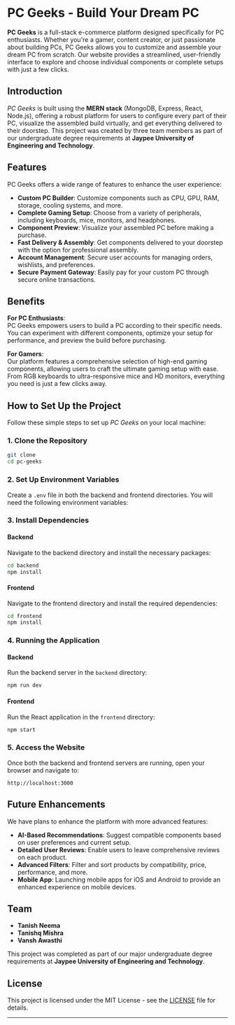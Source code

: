 # PC Geeks - Build Your Dream PC

**PC Geeks** is a full-stack e-commerce platform designed specifically for PC enthusiasts. Whether you're a gamer, content creator, or just passionate about building PCs, PC Geeks allows you to customize and assemble your dream PC from scratch. Our website provides a streamlined, user-friendly interface to explore and choose individual components or complete setups with just a few clicks.

## Introduction

*PC Geeks* is built using the **MERN stack** (MongoDB, Express, React, Node.js), offering a robust platform for users to configure every part of their PC, visualize the assembled build virtually, and get everything delivered to their doorstep. This project was created by three team members as part of our undergraduate degree requirements at **Jaypee University of Engineering and Technology**.

## Features

PC Geeks offers a wide range of features to enhance the user experience:

- **Custom PC Builder**: Customize components such as CPU, GPU, RAM, storage, cooling systems, and more.
- **Complete Gaming Setup**: Choose from a variety of peripherals, including keyboards, mice, monitors, and headphones.
- **Component Preview**: Visualize your assembled PC before making a purchase.
- **Fast Delivery & Assembly**: Get components delivered to your doorstep with the option for professional assembly.
- **Account Management**: Secure user accounts for managing orders, wishlists, and preferences.
- **Secure Payment Gateway**: Easily pay for your custom PC through secure online transactions.

## Benefits

**For PC Enthusiasts**:  
PC Geeks empowers users to build a PC according to their specific needs. You can experiment with different components, optimize your setup for performance, and preview the build before purchasing.

**For Gamers**:  
Our platform features a comprehensive selection of high-end gaming components, allowing users to craft the ultimate gaming setup with ease. From RGB keyboards to ultra-responsive mice and HD monitors, everything you need is just a few clicks away.

## How to Set Up the Project

Follow these simple steps to set up *PC Geeks* on your local machine:

### 1. Clone the Repository
```bash
git clone 
cd pc-geeks
```

### 2. Set Up Environment Variables
Create a `.env` file in both the backend and frontend directories. You will need the following environment variables:

### 3. Install Dependencies

#### Backend
Navigate to the backend directory and install the necessary packages:
```bash
cd backend
npm install
```

#### Frontend
Navigate to the frontend directory and install the required dependencies:
```bash
cd frontend
npm install
```

### 4. Running the Application

#### Backend
Run the backend server in the `backend` directory:
```bash
npm run dev
```

#### Frontend
Run the React application in the `frontend` directory:
```bash
npm start
```

### 5. Access the Website
Once both the backend and frontend servers are running, open your browser and navigate to:
```
http://localhost:3000
```

## Future Enhancements

We have plans to enhance the platform with more advanced features:
- **AI-Based Recommendations**: Suggest compatible components based on user preferences and current setup.
- **Detailed User Reviews**: Enable users to leave comprehensive reviews on each product.
- **Advanced Filters**: Filter and sort products by compatibility, price, performance, and more.
- **Mobile App**: Launching mobile apps for iOS and Android to provide an enhanced experience on mobile devices.

## Team

- **Tanish Neema**
- **Tanishq Mishra**
- **Vansh Awasthi**

This project was completed as part of our major undergraduate degree requirements at **Jaypee University of Engineering and Technology**.

## License

This project is licensed under the MIT License - see the [LICENSE](LICENSE) file for details.

---

